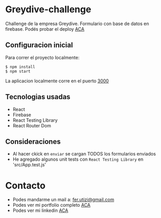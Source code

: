 # Greydive-challenge

Challenge de la empresa Greydive. Formulario con base de datos en firebase.
Podés probar el deploy [ACA](https://ferutizi.github.io/greydive-challenge/)

## Configuracion inicial

Para correr el proyecto localmente:
```
$ npm install
$ npm start
```
La aplicacion localmente corre en el puerto [3000](localhost:3000) 

## Tecnologias usadas

- React
- Firebase
- React Testing Library
- React Router Dom

## Consideraciones

- Al hacer ckick en `enviar` se cargan TODOS los formularios enviados
- He agregado algunos unit tests con `React Testing Library` en 'src/App.test.js' 

# Contacto

- Podes mandarme un mail a: fer.utizi@gmail.com
- Podes ver mi portfolio completo [ACA](https://ferutizi.github.io/Portfolio/)
- Podes ver mi linkedin [ACA](https://www.linkedin.com/in/fernando-utizi-2a72a3233/)
